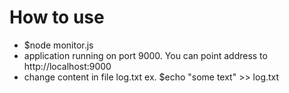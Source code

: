 # How to use
- $node monitor.js
- application running on port 9000. You can point address to http://localhost:9000
- change content in file log.txt ex. $echo "some text" >> log.txt 
